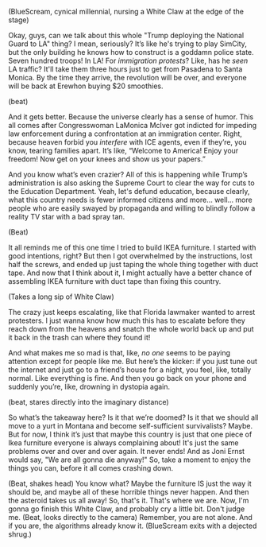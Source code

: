 (BlueScream, cynical millennial, nursing a White Claw at the edge of the stage)

Okay, guys, can we talk about this whole "Trump deploying the National Guard to LA" thing? I mean, seriously? It’s like he's trying to play SimCity, but the only building he knows how to construct is a goddamn police state. Seven hundred troops! In LA! For *immigration protests*? Like, has he *seen* LA traffic? It'll take them three hours just to get from Pasadena to Santa Monica. By the time they arrive, the revolution will be over, and everyone will be back at Erewhon buying $20 smoothies.

(beat)

And it gets better. Because the universe clearly has a sense of humor. This all comes after Congresswoman LaMonica McIver got indicted for impeding law enforcement during a confrontation at an immigration center. Right, because heaven forbid you *interfere* with ICE agents, even if they’re, you know, tearing families apart. It’s like, “Welcome to America! Enjoy your freedom! Now get on your knees and show us your papers.”

And you know what’s even crazier? All of this is happening while Trump’s administration is also asking the Supreme Court to clear the way for cuts to the Education Department. Yeah, let's defund education, because clearly, what this country needs is fewer informed citizens and more… well… more people who are easily swayed by propaganda and willing to blindly follow a reality TV star with a bad spray tan.

(Beat)

It all reminds me of this one time I tried to build IKEA furniture. I started with good intentions, right? But then I got overwhelmed by the instructions, lost half the screws, and ended up just taping the whole thing together with duct tape. And now that I think about it, I might actually have a better chance of assembling IKEA furniture with duct tape than fixing this country.

(Takes a long sip of White Claw)

The crazy just keeps escalating, like that Florida lawmaker wanted to arrest protesters. I just wanna know how much this has to escalate before they reach down from the heavens and snatch the whole world back up and put it back in the trash can where they found it!

And what makes me so mad is that, like, *no one* seems to be paying attention except for people like me. But here’s the kicker: if you just tune out the internet and just go to a friend’s house for a night, you feel, like, totally normal. Like everything is fine. And then you go back on your phone and suddenly you’re, like, drowning in dystopia again.

(beat, stares directly into the imaginary distance)

So what’s the takeaway here? Is it that we’re doomed? Is it that we should all move to a yurt in Montana and become self-sufficient survivalists? Maybe. But for now, I think it’s just that maybe this country is just that one piece of Ikea furniture everyone is always complaining about!
It's just the same problems over and over and over again. It never ends!
And as Joni Ernst would say, "We are all gonna die anyway!" So, take a moment to enjoy the things you can, before it all comes crashing down.

(Beat, shakes head)
You know what? Maybe the furniture IS just the way it should be, and maybe all of these horrible things never happen. And then the asteroid takes us all away!
So, that's it. That's where we are. Now, I'm gonna go finish this White Claw, and probably cry a little bit. Don't judge me.
(Beat, looks directly to the camera)
Remember, you are not alone. And if you are, the algorithms already know it.
(BlueScream exits with a dejected shrug.)